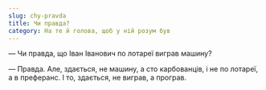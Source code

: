 ```yaml
---
slug: chy-pravda
title: Чи правда?
category: На те й голова, щоб у ній розум був
---
```

— Чи правда, що Іван Іванович по лотареї виграв машину?

— Правда. Але, здається, не машину, а сто карбованців, і не по лотареї, а в преферанс. І то, здається, не виграв, а програв.

